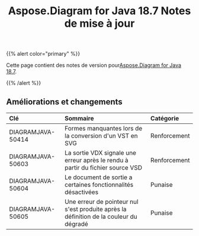 ﻿---
title: Aspose.Diagram for Java 18.7 Notes de mise à jour
type: docs
weight: 60
url: /fr/java/aspose-diagram-for-java-18-7-release-notes/
---
{{% alert color="primary" %}} 

 Cette page contient des notes de version pour[Aspose.Diagram for Java 18.7](https://docs.aspose.com/diagram/java/aspose-diagram-for-java-18-7-release-notes/).

{{% /alert %}} 
## **Améliorations et changements**

|**Clé**|**Sommaire**|**Catégorie**|
|:- |:- |:- |
|DIAGRAMJAVA-50414|Formes manquantes lors de la conversion d'un VST en SVG|Renforcement|
|DIAGRAMJAVA-50603|La sortie VDX signale une erreur après le rendu à partir du fichier source VSD|Renforcement|
|DIAGRAMJAVA-50604|Le document de sortie a certaines fonctionnalités désactivées|Punaise|
|DIAGRAMJAVA-50605|Une erreur de pointeur nul s'est produite après la définition de la couleur du dégradé|Punaise|

